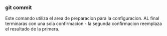 ### git commit
Este comando utiliza el area de preparacion para la configuracion.
AL final terminaras con una sola confirmacion - la segunda confirmacion reemplaza el resultado de la primera.
